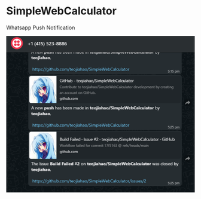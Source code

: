 # SimpleWebCalculator

Whatsapp Push Notification

![Whatsapp](https://raw.githubusercontent.com/teojiahao/SimpleWebCalculator/main/images/whatsapp.PNG)
